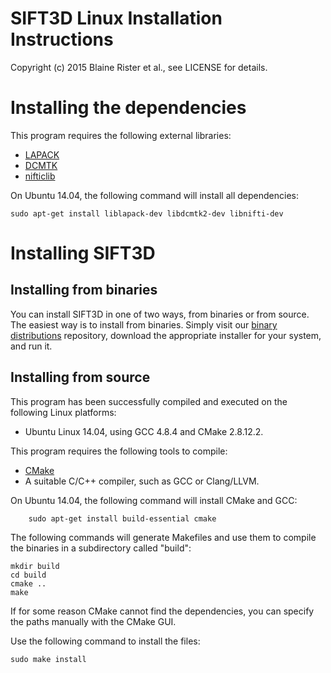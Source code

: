 # SIFT3D Linux Installation Instructions

Copyright (c) 2015 Blaine Rister et al., see LICENSE for details.

# Installing the dependencies

This program requires the following external libraries:
- [LAPACK](http://www.netlib.org/lapack/)
- [DCMTK](http://dicom.offis.de/dcmtk.php.en)
- [nifticlib](http://sourceforge.net/projects/niftilib/files/nifticlib/)

On Ubuntu 14.04, the following command will install all dependencies:

	sudo apt-get install liblapack-dev libdcmtk2-dev libnifti-dev

# Installing SIFT3D

## Installing from binaries

You can install SIFT3D in one of two ways, from binaries or from source. The easiest way is to install from binaries. Simply visit our [binary distributions](https://github.com/bbrister/SIFT3D-installers) repository, download the appropriate installer for your system, and run it. 

## Installing from source

This program has been successfully compiled and executed on the following Linux platforms:
- Ubuntu Linux 14.04, using GCC 4.8.4 and CMake 2.8.12.2.

This program requires the following tools to compile:
- [CMake](http://www.cmake.org)
- A suitable C/C++ compiler, such as GCC or Clang/LLVM.

On Ubuntu 14.04, the following command will install CMake and GCC:

        sudo apt-get install build-essential cmake

The following commands will generate Makefiles and use them to compile the binaries in a subdirectory called "build":

	mkdir build
	cd build
	cmake ..
	make

If for some reason CMake cannot find the dependencies, you can specify the paths manually with the CMake GUI. 

Use the following command to install the files:

	sudo make install
